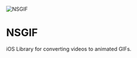 ![NSGIF](https://dl.dropboxusercontent.com/s/0rq3fr0dtpvwd4h/NSGIF-header.png?dl=0)

# NSGIF
iOS Library for converting videos to animated GIFs.
